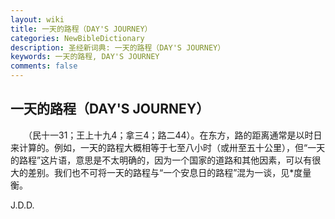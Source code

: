 ```yaml
---
layout: wiki
title: 一天的路程（DAY'S JOURNEY）
categories: NewBibleDictionary
description: 圣经新词典: 一天的路程（DAY'S JOURNEY）
keywords: 一天的路程, DAY'S JOURNEY
comments: false
---
```


## 一天的路程（DAY'S JOURNEY）

　　（民十一31；王上十九4；拿三4；路二44）。在东方，路的距离通常是以时日来计算的。例如，一天的路程大概相等于七至八小时（或卅至五十公里），但“一天的路程”这片语，意思是不太明确的，因为一个国家的道路和其他因素，可以有很大的差别。我们也不可将一天的路程与“一个安息日的路程”混为一谈，见*度量衡。

J.D.D.








